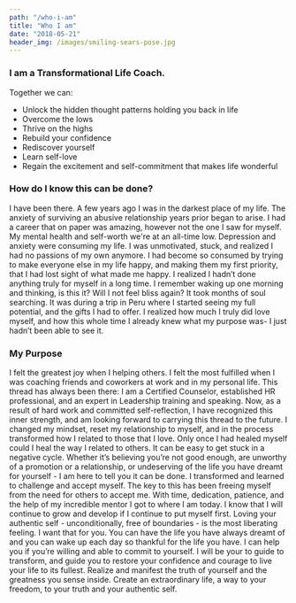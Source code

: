 ```yaml
---
path: "/who-i-am"
title: "Who I am"
date: "2018-05-21"
header_img: /images/smiling-sears-pose.jpg
---
```


### I am a Transformational Life Coach.

Together we can:
- Unlock the hidden thought patterns holding you back in life 
- Overcome the lows
- Thrive on the highs
- Rebuild your confidence
- Rediscover yourself
- Learn self-love
- Regain the excitement and self-commitment that makes life wonderful

### How do I know this can be done?

I have been there. A few years ago I was in the darkest place of my life. The anxiety of surviving an abusive relationship years prior began to arise. I had a career that on paper was amazing, however not the one I saw for myself. My mental health and self-worth we're at an all-time low. Depression and anxiety were consuming my life.
I was unmotivated, stuck, and realized I had no passions of my own anymore. I had become so consumed by trying to make everyone else in my life happy, and making them my first priority, that I had lost sight of what made me happy. I realized I hadn’t done anything truly for myself in a long time. I remember waking up one morning and thinking, is this it? Will I not feel bliss again?
It took months of soul searching. It was during a trip in Peru where I started seeing my full potential, and the gifts I had to offer. I realized how much I truly did love myself, and how this whole time I already knew what my purpose was- I just hadn’t been able to see it.

### My Purpose

I felt the greatest joy when I helping others. I felt the most fulfilled when I was coaching friends and coworkers at work and in my personal life. This thread has always been there: I am a Certified Counselor, established HR professional, and an expert in Leadership training and speaking. Now, as a result of hard work and committed self-reflection, I have recognized this inner strength, and am looking forward to carrying this thread to the future.
I changed my mindset, reset my relationship to myself, and in the process transformed how I related to those that I love. Only once I had healed myself could I heal the way I related to others. It can be easy to get stuck in a negative cycle. Whether it’s believing you’re not good enough, are unworthy of a promotion or a relationship, or undeserving of the life you have dreamt for yourself - I am here to tell you it can be done.
I transformed and learned to challenge and accept myself. The key to this has been freeing myself from the need for others to accept me. With time, dedication, patience, and the help of my incredible mentor I got to where I am today. I know that I will continue to grow and develop if I continue to put myself first. Loving your authentic self - unconditionally, free of boundaries - is the most liberating feeling. I want that for you. You can have the life you have always dreamt of and you can wake up each day so thankful for the life you have. I can help you if you’re willing and able to commit to yourself.
I will be your to guide to transform, and guide you to restore your confidence and courage to live your life to its fullest. Realize and manifest the truth of yourself and the greatness you sense inside. Create an extraordinary life, a way to your freedom, to your truth and your authentic self.

